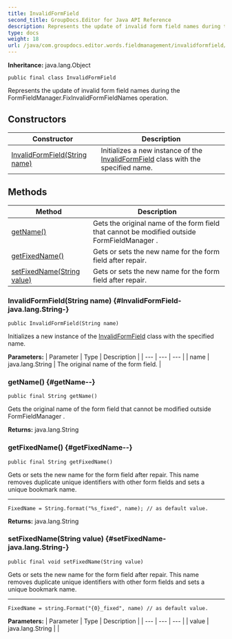 ```yaml
---
title: InvalidFormField
second_title: GroupDocs.Editor for Java API Reference
description: Represents the update of invalid form field names during the FormFieldManager.FixInvalidFormFieldNames operation.
type: docs
weight: 18
url: /java/com.groupdocs.editor.words.fieldmanagement/invalidformfield/
---
```

**Inheritance:**
java.lang.Object
```
public final class InvalidFormField
```

Represents the update of invalid form field names during the  FormFieldManager.FixInvalidFormFieldNames  operation.
## Constructors

| Constructor | Description |
| --- | --- |
| [InvalidFormField(String name)](#InvalidFormField-java.lang.String-) | Initializes a new instance of the [InvalidFormField](../../com.groupdocs.editor.words.fieldmanagement/invalidformfield) class with the specified name. |
## Methods

| Method | Description |
| --- | --- |
| [getName()](#getName--) | Gets the original name of the form field that cannot be modified outside  FormFieldManager . |
| [getFixedName()](#getFixedName--) | Gets or sets the new name for the form field after repair. |
| [setFixedName(String value)](#setFixedName-java.lang.String-) | Gets or sets the new name for the form field after repair. |
### InvalidFormField(String name) {#InvalidFormField-java.lang.String-}
```
public InvalidFormField(String name)
```


Initializes a new instance of the [InvalidFormField](../../com.groupdocs.editor.words.fieldmanagement/invalidformfield) class with the specified name.

**Parameters:**
| Parameter | Type | Description |
| --- | --- | --- |
| name | java.lang.String | The original name of the form field. |

### getName() {#getName--}
```
public final String getName()
```


Gets the original name of the form field that cannot be modified outside  FormFieldManager .

**Returns:**
java.lang.String
### getFixedName() {#getFixedName--}
```
public final String getFixedName()
```


Gets or sets the new name for the form field after repair. This name removes duplicate unique identifiers with other form fields and sets a unique bookmark name.

--------------------

```
FixedName = String.format("%s_fixed", name); // as default value.
```

**Returns:**
java.lang.String
### setFixedName(String value) {#setFixedName-java.lang.String-}
```
public final void setFixedName(String value)
```


Gets or sets the new name for the form field after repair. This name removes duplicate unique identifiers with other form fields and sets a unique bookmark name.

--------------------

```
FixedName = string.Format("{0}_fixed", name) // as default value.
```

**Parameters:**
| Parameter | Type | Description |
| --- | --- | --- |
| value | java.lang.String |  |

